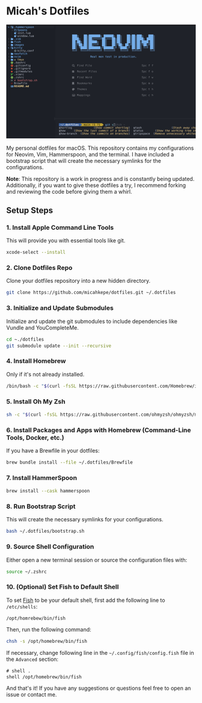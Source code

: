 # Micah's Dotfiles

![Preview of my NVChad setup for reference.](images/nvim.png)

My personal dotfiles for macOS. This repository contains my configurations for Neovim, Vim, Hammerspoon, and the terminal. I have included a bootstrap script that will create the necessary symlinks for the configurations.

**Note**: This repository is a work in progress and is constantly being updated. Additionally, if you want to give these dotfiles a try, I recommend forking and reviewing the code before giving them a whirl.

## Setup Steps

### 1. Install Apple Command Line Tools

This will provide you with essential tools like git.

```bash
xcode-select --install
```

### 2. Clone Dotfiles Repo

Clone your dotfiles repository into a new hidden directory.

```bash
git clone https://github.com/micahkepe/dotfiles.git ~/.dotfiles
```

### 3. Initialize and Update Submodules

Initialize and update the git submodules to include dependencies like Vundle and YouCompleteMe.

```bash
cd ~./dotfiles
git submodule update --init --recursive
```

### 4. Install Homebrew

Only if it's not already installed.

```bash
/bin/bash -c "$(curl -fsSL https://raw.githubusercontent.com/Homebrew/install/HEAD/install.sh)"
```

### 5. Install Oh My Zsh

```bash
sh -c "$(curl -fsSL https://raw.githubusercontent.com/ohmyzsh/ohmyzsh/master/tools/install.sh)"
```

### 6. Install Packages and Apps with Homebrew (Command-Line Tools, Docker, etc.)

If you have a Brewfile in your dotfiles:

```bash
brew bundle install --file ~/.dotfiles/Brewfile
```

### 7. Install HammerSpoon

```bash
brew install --cask hammerspoon
```

### 8. Run Bootstrap Script

This will create the necessary symlinks for your configurations.

```bash
bash ~/.dotfiles/bootstrap.sh
```

### 9. Source Shell Configuration

Either open a new terminal session or source the configuration files with:

```bash
source ~/.zshrc
```

### 10. (Optional) Set Fish to Default Shell

To set [Fish](https://fishshell.com/) to be your default shell, first add the following line to `/etc/shells`:

```
/opt/homrebew/bin/fish
```

Then, run the following command:

```bash
chsh -s /opt/homebrew/bin/fish
```

If necessary, change following line in the `~/.config/fish/config.fish` file in the `Advanced` section:

```
# shell .
shell /opt/homebrew/bin/fish
```

And that's it! If you have any suggestions or questions feel free to open an issue or contact me.
